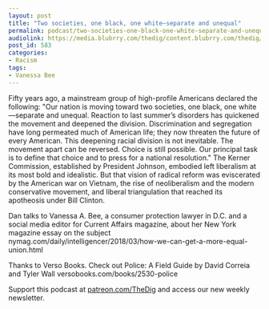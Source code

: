 ```yaml
---
layout: post
title: "Two societies, one black, one white—separate and unequal"
permalink: podcast/two-societies-one-black-one-white-separate-and-unequal/
audiolink: https://media.blubrry.com/thedig/content.blubrry.com/thedig/The_Dig_-_EP_117_-_Vanessa.mp3
post_id: 583
categories: 
- Racism
tags: 
- Vanessa Bee
---
```


Fifty years ago, a mainstream group of high-profile Americans declared the following: "Our nation is moving toward two societies, one black, one white—separate and unequal. Reaction to last summer’s disorders has quickened the movement and deepened the division. Discrimination and segregation have long permeated much of American life; they now threaten the future of every American. This deepening racial division is not inevitable. The movement apart can be reversed. Choice is still possible. Our principal task is to define that choice and to press for a national resolution." The Kerner Commission, established by President Johnson, embodied left liberalism at its most bold and idealistic. But that vision of radical reform was eviscerated by the American war on Vietnam, the rise of neoliberalism and the modern conservative movement, and liberal triangulation that reached its apotheosis under Bill Clinton.

Dan talks to Vanessa A. Bee, a consumer protection lawyer in D.C. and a social media editor for Current Affairs magazine, about her New York magazine essay on the subject nymag.com/daily/intelligencer/2018/03/how-we-can-get-a-more-equal-union.html

Thanks to Verso Books. Check out Police: A Field Guide by David Correia and Tyler Wall versobooks.com/books/2530-police

Support this podcast at [patreon.com/TheDig](http://www.patreon.com/TheDig)  and access our new weekly newsletter.